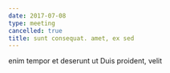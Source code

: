 ```yaml
---
date: 2017-07-08
type: meeting
cancelled: true
title: sunt consequat. amet, ex sed
---
```

enim tempor et deserunt ut Duis proident, velit